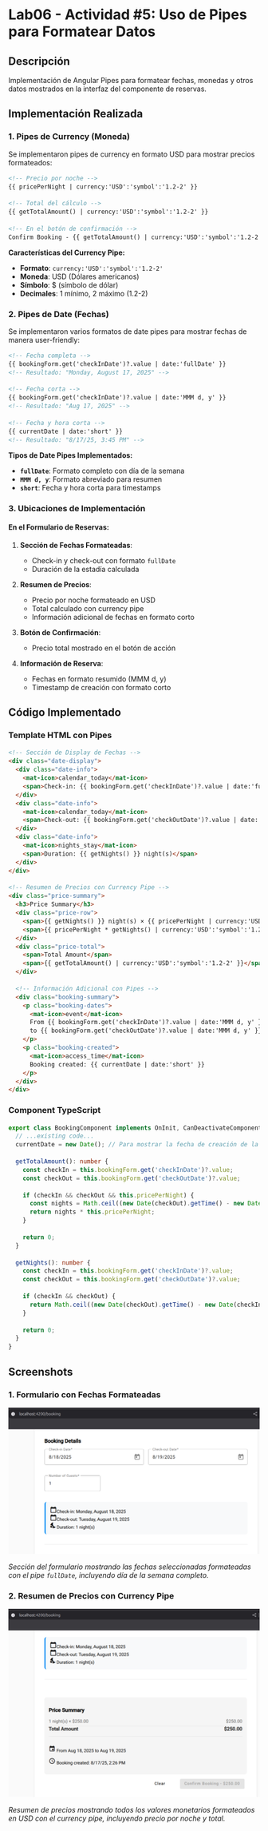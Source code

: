 # Lab06 - Actividad #5: Uso de Pipes para Formatear Datos

## Descripción
Implementación de Angular Pipes para formatear fechas, monedas y otros datos mostrados en la interfaz del componente de reservas.

## Implementación Realizada

### 1. Pipes de Currency (Moneda)
Se implementaron pipes de currency en formato USD para mostrar precios formateados:

```html
<!-- Precio por noche -->
{{ pricePerNight | currency:'USD':'symbol':'1.2-2' }}

<!-- Total del cálculo -->
{{ getTotalAmount() | currency:'USD':'symbol':'1.2-2' }}

<!-- En el botón de confirmación -->
Confirm Booking - {{ getTotalAmount() | currency:'USD':'symbol':'1.2-2' }}
```

**Características del Currency Pipe:**
- **Formato**: `currency:'USD':'symbol':'1.2-2'`
- **Moneda**: USD (Dólares americanos)
- **Símbolo**: $ (símbolo de dólar)
- **Decimales**: 1 mínimo, 2 máximo (1.2-2)

### 2. Pipes de Date (Fechas)
Se implementaron varios formatos de date pipes para mostrar fechas de manera user-friendly:

```html
<!-- Fecha completa -->
{{ bookingForm.get('checkInDate')?.value | date:'fullDate' }}
<!-- Resultado: "Monday, August 17, 2025" -->

<!-- Fecha corta -->
{{ bookingForm.get('checkInDate')?.value | date:'MMM d, y' }}
<!-- Resultado: "Aug 17, 2025" -->

<!-- Fecha y hora corta -->
{{ currentDate | date:'short' }}
<!-- Resultado: "8/17/25, 3:45 PM" -->
```

**Tipos de Date Pipes Implementados:**
- **`fullDate`**: Formato completo con día de la semana
- **`MMM d, y`**: Formato abreviado para resumen
- **`short`**: Fecha y hora corta para timestamps

### 3. Ubicaciones de Implementación

#### En el Formulario de Reservas:
1. **Sección de Fechas Formateadas**:
   - Check-in y check-out con formato `fullDate`
   - Duración de la estadía calculada

2. **Resumen de Precios**:
   - Precio por noche formateado en USD
   - Total calculado con currency pipe
   - Información adicional de fechas en formato corto

3. **Botón de Confirmación**:
   - Precio total mostrado en el botón de acción

4. **Información de Reserva**:
   - Fechas en formato resumido (MMM d, y)
   - Timestamp de creación con formato corto

## Código Implementado

### Template HTML con Pipes
```html
<!-- Sección de Display de Fechas -->
<div class="date-display">
  <div class="date-info">
    <mat-icon>calendar_today</mat-icon>
    <span>Check-in: {{ bookingForm.get('checkInDate')?.value | date:'fullDate' }}</span>
  </div>
  <div class="date-info">
    <mat-icon>calendar_today</mat-icon>
    <span>Check-out: {{ bookingForm.get('checkOutDate')?.value | date:'fullDate' }}</span>
  </div>
  <div class="date-info">
    <mat-icon>nights_stay</mat-icon>
    <span>Duration: {{ getNights() }} night(s)</span>
  </div>
</div>

<!-- Resumen de Precios con Currency Pipe -->
<div class="price-summary">
  <h3>Price Summary</h3>
  <div class="price-row">
    <span>{{ getNights() }} night(s) × {{ pricePerNight | currency:'USD':'symbol':'1.2-2' }}</span>
    <span>{{ pricePerNight * getNights() | currency:'USD':'symbol':'1.2-2' }}</span>
  </div>
  <div class="price-total">
    <span>Total Amount</span>
    <span>{{ getTotalAmount() | currency:'USD':'symbol':'1.2-2' }}</span>
  </div>
  
  <!-- Información Adicional con Pipes -->
  <div class="booking-summary">
    <p class="booking-dates">
      <mat-icon>event</mat-icon>
      From {{ bookingForm.get('checkInDate')?.value | date:'MMM d, y' }} 
      to {{ bookingForm.get('checkOutDate')?.value | date:'MMM d, y' }}
    </p>
    <p class="booking-created">
      <mat-icon>access_time</mat-icon>
      Booking created: {{ currentDate | date:'short' }}
    </p>
  </div>
</div>
```

### Component TypeScript
```typescript
export class BookingComponent implements OnInit, CanDeactivateComponent {
  // ...existing code...
  currentDate = new Date(); // Para mostrar la fecha de creación de la reserva

  getTotalAmount(): number {
    const checkIn = this.bookingForm.get('checkInDate')?.value;
    const checkOut = this.bookingForm.get('checkOutDate')?.value;

    if (checkIn && checkOut && this.pricePerNight) {
      const nights = Math.ceil((new Date(checkOut).getTime() - new Date(checkIn).getTime()) / (1000 * 60 * 60 * 24));
      return nights * this.pricePerNight;
    }

    return 0;
  }

  getNights(): number {
    const checkIn = this.bookingForm.get('checkInDate')?.value;
    const checkOut = this.bookingForm.get('checkOutDate')?.value;

    if (checkIn && checkOut) {
      return Math.ceil((new Date(checkOut).getTime() - new Date(checkIn).getTime()) / (1000 * 60 * 60 * 24));
    }

    return 0;
  }
}
```

## Screenshots

### 1. Formulario con Fechas Formateadas
![Booking Form Dates](./screenshots/booking-form-dates-pipes.png)

*Sección del formulario mostrando las fechas seleccionadas formateadas con el pipe `fullDate`, incluyendo día de la semana completo.*

### 2. Resumen de Precios con Currency Pipe
![Price Summary USD](./screenshots/booking-price-summary-usd.png)

*Resumen de precios mostrando todos los valores monetarios formateados en USD con el currency pipe, incluyendo precio por noche y total.*